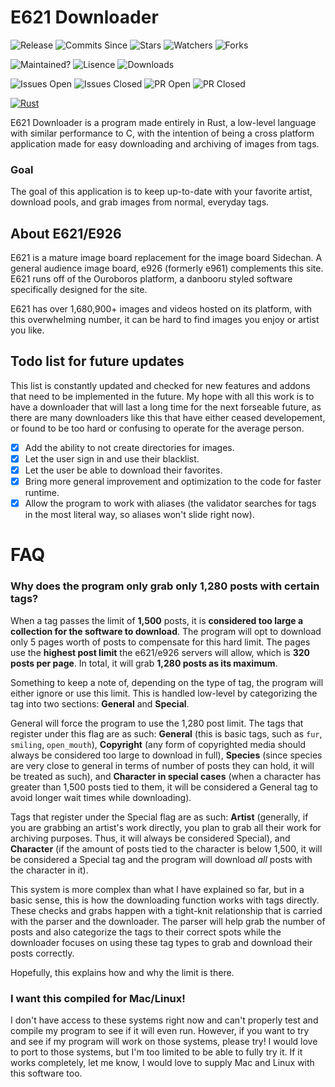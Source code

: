 # E621 Downloader
![Release](https://img.shields.io/github/release/McSib/e621_downloader.svg)
![Commits Since](https://img.shields.io/github/commits-since/McSib/e621_downloader/latest.svg)
![Stars](https://img.shields.io/github/stars/McSib/e621_downloader.svg)
![Watchers](https://img.shields.io/github/watchers/McSib/e621_downloader.svg)
![Forks](https://img.shields.io/github/forks/McSib/e621_downloader.svg)

![Maintained?](https://img.shields.io/badge/Maintained%3F-yes-green.svg)
![Lisence](https://img.shields.io/github/license/McSib/e621_downloader.svg)
![Downloads](https://img.shields.io/github/downloads/McSib/e621_downloader/total.svg)

![Issues Open](https://img.shields.io/github/issues/McSib/e621_downloader.svg)
![Issues Closed](https://img.shields.io/github/issues-closed/McSib/e621_downloader.svg)
![PR Open](https://img.shields.io/github/issues-pr/McSib/e621_downloader.svg)
![PR Closed](https://img.shields.io/github/issues-pr-closed/McSib/e621_downloader.svg)

[![Rust](https://github.com/McSib/e621_downloader/actions/workflows/rust.yml/badge.svg?branch=active)](https://github.com/McSib/e621_downloader/actions/workflows/rust.yml)

E621 Downloader is a program made entirely in Rust, a low-level language with similar performance to C, with the intention of being a cross platform application made for easy downloading and archiving of images from tags.

### Goal

The goal of this application is to keep up-to-date with your favorite artist, download pools, and grab images from normal, everyday tags.

## About E621/E926

E621 is a mature image board replacement for the image board Sidechan. A general audience image board, e926 (formerly e961) complements this site. E621 runs off of the Ouroboros platform, a danbooru styled software specifically designed for the site.

E621 has over 1,680,900+ images and videos hosted on its platform, with this overwhelming number, it can be hard to find images you enjoy or artist you like.

## Todo list for future updates

This list is constantly updated and checked for new features and addons that need to be implemented in the future. My hope with all this work is to have a downloader that will last a long time for the next forseable future, as there are many downloaders like this that have either ceased developement, or found to be too hard or confusing to operate for the average person.

 - [x] Add the ability to not create directories for images.
 - [x] Let the user sign in and use their blacklist.
 - [x] Let the user be able to download their favorites.
 - [x] Bring more general improvement and optimization to the code for faster runtime.
 - [x] Allow the program to work with aliases (the validator searches for tags in the most literal way, so aliases won't slide right now).

# FAQ

### Why does the program only grab only 1,280 posts with certain tags?

When a tag passes the limit of **1,500** posts, it is **considered too large a collection for the software to download**. The program will opt to download only 5 pages worth of posts to compensate for this hard limit. The pages use the **highest post limit** the e621/e926 servers will allow, which is **320 posts per page**. In total, it will grab **1,280 posts as its maximum**.

Something to keep a note of, depending on the type of tag, the program will either ignore or use this limit. This is handled low-level by categorizing the tag into two sections: **General** and **Special**.

General will force the program to use the 1,280 post limit. The tags that register under this flag are as such: **General** (this is basic tags, such as `fur`, `smiling`, `open_mouth`), **Copyright** (any form of copyrighted media should always be considered too large to download in full), **Species** (since species are very close to general in terms of number of posts they can hold, it will be treated as such), and **Character in special cases** (when a character has greater than 1,500 posts tied to them, it will be considered a General tag to avoid longer wait times while downloading).

Tags that register under the Special flag are as such: **Artist** (generally, if you are grabbing an artist's work directly, you plan to grab all their work for archiving purposes. Thus, it will always be considered Special), and **Character** (if the amount of posts tied to the character is below 1,500, it will be considered a Special tag and the program will download _all_ posts with the character in it).

This system is more complex than what I have explained so far, but in a basic sense, this is how the downloading function works with tags directly. These checks and grabs happen with a tight-knit relationship that is carried with the parser and the downloader. The parser will help grab the number of posts and also categorize the tags to their correct spots while the downloader focuses on using these tag types to grab and download their posts correctly.

Hopefully, this explains how and why the limit is there.

### I want this compiled for Mac/Linux!

I don't have access to these systems right now and can't properly test and compile my program to see if it will even run. However, if you want to try and see if my program will work on those systems, please try! I would love to port to those systems, but I'm too limited to be able to fully try it. If it works completely, let me know, I would love to supply Mac and Linux with this software too.

